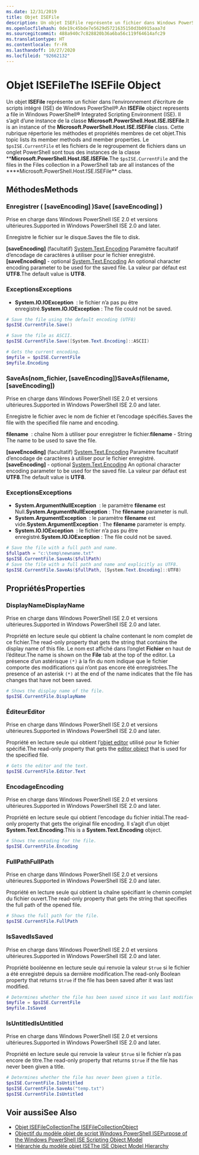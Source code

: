 ```yaml
---
ms.date: 12/31/2019
title: Objet ISEFile
description: Un objet ISEFile représente un fichier dans Windows PowerShell ISE.
ms.openlocfilehash: 0de19c45bde7e5629d5721635150d3b0915aaa7d
ms.sourcegitcommit: 488a940c7c828820b36a6ba56c119f64614afc29
ms.translationtype: HT
ms.contentlocale: fr-FR
ms.lasthandoff: 10/27/2020
ms.locfileid: "92662132"
---
```

# <a name="the-isefile-object"></a><span data-ttu-id="5d010-103">Objet ISEFile</span><span class="sxs-lookup"><span data-stu-id="5d010-103">The ISEFile Object</span></span>

<span data-ttu-id="5d010-104">Un objet **ISEFile** représente un fichier dans l’environnement d’écriture de scripts intégré (ISE) de Windows PowerShell&reg;.</span><span class="sxs-lookup"><span data-stu-id="5d010-104">An **ISEFile** object represents a file in Windows PowerShell&reg; Integrated Scripting Environment (ISE).</span></span> <span data-ttu-id="5d010-105">Il s’agit d’une instance de la classe **Microsoft.PowerShell.Host.ISE.ISEFile**.</span><span class="sxs-lookup"><span data-stu-id="5d010-105">It is an instance of the **Microsoft.PowerShell.Host.ISE.ISEFile** class.</span></span> <span data-ttu-id="5d010-106">Cette rubrique répertorie les méthodes et propriétés membres de cet objet.</span><span class="sxs-lookup"><span data-stu-id="5d010-106">This topic lists its member methods and member properties.</span></span> <span data-ttu-id="5d010-107">Le `$psISE.CurrentFile` et les fichiers de le regroupement de fichiers dans un onglet PowerShell sont tous des instances de la classe \*\***Microsoft.PowerShell.Host.ISE.ISEFile**.</span><span class="sxs-lookup"><span data-stu-id="5d010-107">The `$psISE.CurrentFile` and the files in the Files collection in a PowerShell tab are all instances of the \*\*\*\*Microsoft.PowerShell.Host.ISE.ISEFile\*\* class.</span></span>

## <a name="methods"></a><span data-ttu-id="5d010-108">Méthodes</span><span class="sxs-lookup"><span data-stu-id="5d010-108">Methods</span></span>

### <a name="save-saveencoding-"></a><span data-ttu-id="5d010-109">Enregistrer \( \[saveEncoding\] \)</span><span class="sxs-lookup"><span data-stu-id="5d010-109">Save\( \[saveEncoding\] \)</span></span>

<span data-ttu-id="5d010-110">Prise en charge dans Windows PowerShell ISE 2.0 et versions ultérieures.</span><span class="sxs-lookup"><span data-stu-id="5d010-110">Supported in Windows PowerShell ISE 2.0 and later.</span></span>

<span data-ttu-id="5d010-111">Enregistre le fichier sur le disque.</span><span class="sxs-lookup"><span data-stu-id="5d010-111">Saves the file to disk.</span></span>

<span data-ttu-id="5d010-112">**\[saveEncoding\]** (facultatif) [System.Text.Encoding](https://msdn.microsoft.com/library/system.text.encoding.aspx) Paramètre facultatif d’encodage de caractères à utiliser pour le fichier enregistré.</span><span class="sxs-lookup"><span data-stu-id="5d010-112">**\[saveEncoding\]** - optional [System.Text.Encoding](https://msdn.microsoft.com/library/system.text.encoding.aspx) An optional character encoding parameter to be used for the saved file.</span></span> <span data-ttu-id="5d010-113">La valeur par défaut est **UTF8**.</span><span class="sxs-lookup"><span data-stu-id="5d010-113">The default value is **UTF8**.</span></span>

### <a name="exceptions"></a><span data-ttu-id="5d010-114">Exceptions</span><span class="sxs-lookup"><span data-stu-id="5d010-114">Exceptions</span></span>

- <span data-ttu-id="5d010-115">**System.IO.IOException**  : le fichier n’a pas pu être enregistré.</span><span class="sxs-lookup"><span data-stu-id="5d010-115">**System.IO.IOException** : The file could not be saved.</span></span>

```powershell
# Save the file using the default encoding (UTF8)
$psISE.CurrentFile.Save()

# Save the file as ASCII.
$psISE.CurrentFile.Save([System.Text.Encoding]::ASCII)

# Gets the current encoding.
$myfile = $psISE.CurrentFile
$myfile.Encoding
```

### <a name="saveasfilename-saveencoding"></a><span data-ttu-id="5d010-116">SaveAs\(nom_fichier, \[saveEncoding\]\)</span><span class="sxs-lookup"><span data-stu-id="5d010-116">SaveAs\(filename, \[saveEncoding\]\)</span></span>

<span data-ttu-id="5d010-117">Prise en charge dans Windows PowerShell ISE 2.0 et versions ultérieures.</span><span class="sxs-lookup"><span data-stu-id="5d010-117">Supported in Windows PowerShell ISE 2.0 and later.</span></span>

<span data-ttu-id="5d010-118">Enregistre le fichier avec le nom de fichier et l’encodage spécifiés.</span><span class="sxs-lookup"><span data-stu-id="5d010-118">Saves the file with the specified file name and encoding.</span></span>

<span data-ttu-id="5d010-119">**filename**  : chaîne Nom à utiliser pour enregistrer le fichier.</span><span class="sxs-lookup"><span data-stu-id="5d010-119">**filename** - String The name to be used to save the file.</span></span>

<span data-ttu-id="5d010-120">**\[saveEncoding\]** (facultatif) [System.Text.Encoding](https://msdn.microsoft.com/library/system.text.encoding.aspx) Paramètre facultatif d’encodage de caractères à utiliser pour le fichier enregistré.</span><span class="sxs-lookup"><span data-stu-id="5d010-120">**\[saveEncoding\]** - optional [System.Text.Encoding](https://msdn.microsoft.com/library/system.text.encoding.aspx) An optional character encoding parameter to be used for the saved file.</span></span> <span data-ttu-id="5d010-121">La valeur par défaut est **UTF8**.</span><span class="sxs-lookup"><span data-stu-id="5d010-121">The default value is **UTF8**.</span></span>

### <a name="exceptions"></a><span data-ttu-id="5d010-122">Exceptions</span><span class="sxs-lookup"><span data-stu-id="5d010-122">Exceptions</span></span>

- <span data-ttu-id="5d010-123">**System.ArgumentNullException**  : le paramètre **filename** est Null.</span><span class="sxs-lookup"><span data-stu-id="5d010-123">**System.ArgumentNullException** : The **filename** parameter is null.</span></span>
- <span data-ttu-id="5d010-124">**System.ArgumentException**  : le paramètre **filename** est vide.</span><span class="sxs-lookup"><span data-stu-id="5d010-124">**System.ArgumentException** : The **filename** parameter is empty.</span></span>
- <span data-ttu-id="5d010-125">**System.IO.IOException**  : le fichier n’a pas pu être enregistré.</span><span class="sxs-lookup"><span data-stu-id="5d010-125">**System.IO.IOException** : The file could not be saved.</span></span>

```powershell
# Save the file with a full path and name.
$fullpath = "c:\temp\newname.txt"
$psISE.CurrentFile.SaveAs($fullPath)
# Save the file with a full path and name and explicitly as UTF8.
$psISE.CurrentFile.SaveAs($fullPath, [System.Text.Encoding]::UTF8)
```

## <a name="properties"></a><span data-ttu-id="5d010-126">Propriétés</span><span class="sxs-lookup"><span data-stu-id="5d010-126">Properties</span></span>

### <a name="displayname"></a><span data-ttu-id="5d010-127">DisplayName</span><span class="sxs-lookup"><span data-stu-id="5d010-127">DisplayName</span></span>

<span data-ttu-id="5d010-128">Prise en charge dans Windows PowerShell ISE 2.0 et versions ultérieures.</span><span class="sxs-lookup"><span data-stu-id="5d010-128">Supported in Windows PowerShell ISE 2.0 and later.</span></span>

<span data-ttu-id="5d010-129">Propriété en lecture seule qui obtient la chaîne contenant le nom complet de ce fichier.</span><span class="sxs-lookup"><span data-stu-id="5d010-129">The read-only property that gets the string that contains the display name of this file.</span></span> <span data-ttu-id="5d010-130">Le nom est affiché dans l’onglet **Fichier** en haut de l’éditeur.</span><span class="sxs-lookup"><span data-stu-id="5d010-130">The name is shown on the **File** tab at the top of the editor.</span></span> <span data-ttu-id="5d010-131">La présence d’un astérisque `(*)` à la fin du nom indique que le fichier comporte des modifications qui n’ont pas encore été enregistrées.</span><span class="sxs-lookup"><span data-stu-id="5d010-131">The presence of an asterisk `(*)` at the end of the name indicates that the file has changes that have not been saved.</span></span>

```powershell
# Shows the display name of the file.
$psISE.CurrentFile.DisplayName
```

### <a name="editor"></a><span data-ttu-id="5d010-132">Éditeur</span><span class="sxs-lookup"><span data-stu-id="5d010-132">Editor</span></span>

<span data-ttu-id="5d010-133">Prise en charge dans Windows PowerShell ISE 2.0 et versions ultérieures.</span><span class="sxs-lookup"><span data-stu-id="5d010-133">Supported in Windows PowerShell ISE 2.0 and later.</span></span>

<span data-ttu-id="5d010-134">Propriété en lecture seule qui obtient l’[objet editor](The-ISEEditor-Object.md) utilisé pour le fichier spécifié.</span><span class="sxs-lookup"><span data-stu-id="5d010-134">The read-only property that gets the [editor object](The-ISEEditor-Object.md) that is used for the specified file.</span></span>

```powershell
# Gets the editor and the text.
$psISE.CurrentFile.Editor.Text
```

### <a name="encoding"></a><span data-ttu-id="5d010-135">Encodage</span><span class="sxs-lookup"><span data-stu-id="5d010-135">Encoding</span></span>

<span data-ttu-id="5d010-136">Prise en charge dans Windows PowerShell ISE 2.0 et versions ultérieures.</span><span class="sxs-lookup"><span data-stu-id="5d010-136">Supported in Windows PowerShell ISE 2.0 and later.</span></span>

<span data-ttu-id="5d010-137">Propriété en lecture seule qui obtient l’encodage du fichier initial.</span><span class="sxs-lookup"><span data-stu-id="5d010-137">The read-only property that gets the original file encoding.</span></span> <span data-ttu-id="5d010-138">Il s’agit d’un objet **System.Text.Encoding**.</span><span class="sxs-lookup"><span data-stu-id="5d010-138">This is a **System.Text.Encoding** object.</span></span>

```powershell
# Shows the encoding for the file.
$psISE.CurrentFile.Encoding
```

### <a name="fullpath"></a><span data-ttu-id="5d010-139">FullPath</span><span class="sxs-lookup"><span data-stu-id="5d010-139">FullPath</span></span>

<span data-ttu-id="5d010-140">Prise en charge dans Windows PowerShell ISE 2.0 et versions ultérieures.</span><span class="sxs-lookup"><span data-stu-id="5d010-140">Supported in Windows PowerShell ISE 2.0 and later.</span></span>

<span data-ttu-id="5d010-141">Propriété en lecture seule qui obtient la chaîne spécifiant le chemin complet du fichier ouvert.</span><span class="sxs-lookup"><span data-stu-id="5d010-141">The read-only property that gets the string that specifies the full path of the opened file.</span></span>

```powershell
# Shows the full path for the file.
$psISE.CurrentFile.FullPath
```

### <a name="issaved"></a><span data-ttu-id="5d010-142">IsSaved</span><span class="sxs-lookup"><span data-stu-id="5d010-142">IsSaved</span></span>

<span data-ttu-id="5d010-143">Prise en charge dans Windows PowerShell ISE 2.0 et versions ultérieures.</span><span class="sxs-lookup"><span data-stu-id="5d010-143">Supported in Windows PowerShell ISE 2.0 and later.</span></span>

<span data-ttu-id="5d010-144">Propriété booléenne en lecture seule qui renvoie la valeur `$true` si le fichier a été enregistré depuis sa dernière modification.</span><span class="sxs-lookup"><span data-stu-id="5d010-144">The read-only Boolean property that returns `$true` if the file has been saved after it was last modified.</span></span>

```powershell
# Determines whether the file has been saved since it was last modified.
$myfile = $psISE.CurrentFile
$myfile.IsSaved
```

### <a name="isuntitled"></a><span data-ttu-id="5d010-145">IsUntitled</span><span class="sxs-lookup"><span data-stu-id="5d010-145">IsUntitled</span></span>

<span data-ttu-id="5d010-146">Prise en charge dans Windows PowerShell ISE 2.0 et versions ultérieures.</span><span class="sxs-lookup"><span data-stu-id="5d010-146">Supported in Windows PowerShell ISE 2.0 and later.</span></span>

<span data-ttu-id="5d010-147">Propriété en lecture seule qui renvoie la valeur `$true` si le fichier n’a pas encore de titre.</span><span class="sxs-lookup"><span data-stu-id="5d010-147">The read-only property that returns `$true` if the file has never been given a title.</span></span>

```powershell
# Determines whether the file has never been given a title.
$psISE.CurrentFile.IsUntitled
$psISE.CurrentFile.SaveAs("temp.txt")
$psISE.CurrentFile.IsUntitled
```

## <a name="see-also"></a><span data-ttu-id="5d010-148">Voir aussi</span><span class="sxs-lookup"><span data-stu-id="5d010-148">See Also</span></span>

- [<span data-ttu-id="5d010-149">Objet ISEFileCollection</span><span class="sxs-lookup"><span data-stu-id="5d010-149">The ISEFileCollectionObject</span></span>](The-ISEFileCollection-Object.md)
- [<span data-ttu-id="5d010-150">Objectif du modèle objet de script Windows PowerShell ISE</span><span class="sxs-lookup"><span data-stu-id="5d010-150">Purpose of the Windows PowerShell ISE Scripting Object Model</span></span>](Purpose-of-the-Windows-PowerShell-ISE-Scripting-Object-Model.md)
- [<span data-ttu-id="5d010-151">Hiérarchie du modèle objet ISE</span><span class="sxs-lookup"><span data-stu-id="5d010-151">The ISE Object Model Hierarchy</span></span>](The-ISE-Object-Model-Hierarchy.md)
